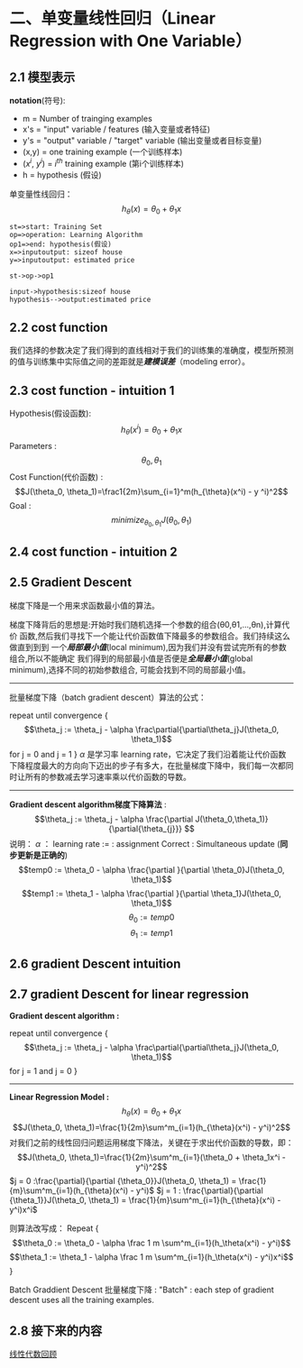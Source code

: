 # 二、单变量线性回归（Linear Regression with One Variable）
## 2.1 模型表示
**notation**(符号):
* m = Number of trainging examples
* x's = "input" variable / features (输入变量或者特征)
* y's = "output" variable / "target" variable (输出变量或者目标变量)
* (x,y) = one training example (一个训练样本)
* ($x^i$, $y^i$) = $i^{th}$ training example (第i个训练样本)
* h = hypothesis (假设)

单变量性线回归：
$$h_\theta(x) = \theta_0 + \theta_1 x$$

```flow
st=>start: Training Set
op=>operation: Learning Algorithm
op1=>end: hypothesis(假设)
x=>inputoutput: sizeof house
y=>inputoutput: estimated price

st->op->op1
```
```sequence
input->hypothesis:sizeof house
hypothesis-->output:estimated price
```

## 2.2 cost function
我们选择的参数决定了我们得到的直线相对于我们的训练集的准确度，模型所预测的值与训练集中实际值之间的差距就是***建模误差***（modeling error）。

## 2.3 cost function - intuition 1
Hypothesis(假设函数):
  $$h_{\theta}(x^i)=\theta_0 + \theta_1x$$
Parameters :
  $$\theta_0, \theta_1$$
Cost Function(代价函数) :
  $$J(\theta_0, \theta_1)=\frac1{2m}\sum_{i=1}^m(h_{\theta}(x^i) - y ^i)^2$$
Goal :
  $$minimize_{\theta_0, \theta_1}J(\theta_0, \theta_1)$$

## 2.4 cost function - intuition 2


## 2.5 Gradient Descent
  梯度下降是一个用来求函数最小值的算法。

梯度下降背后的思想是:开始时我们随机选择一个参数的组合(θ0,θ1,...,θn),计算代价 函数,然后我们寻找下一个能让代价函数值下降最多的参数组合。我们持续这么做直到到到 一个***局部最小值***(local minimum),因为我们并没有尝试完所有的参数组合,所以不能确定 我们得到的局部最小值是否便是***全局最小值***(global minimum),选择不同的初始参数组合, 可能会找到不同的局部最小值。
*****
批量梯度下降（batch gradient descent）算法的公式：

repeat until convergence {
  $$\theta_j := \theta_j - \alpha \frac\partial{\partial\theta_j}J(\theta_0, \theta_1)$$
  for j = 0 and j = 1
}
$\alpha$ 是学习率 learning rate，它决定了我们沿着能让代价函数下降程度最大的方向向下迈出的步子有多大，在批量梯度下降中，我们每一次都同时让所有的参数减去学习速率乘以代价函数的导数。
*******


**Gradient descent algorithm梯度下降算法** :
$$\theta_j := \theta_j - \alpha \frac{\partial J(\theta_0,\theta_1)}{\partial{\theta_{j}}} $$
说明：
$\alpha$ ： learning rate
$:=$ : assignment
Correct : Simultaneous update (**同步更新是正确的**)
$$temp0 := \theta_0 - \alpha \frac{\partial }{\partial \theta_0}J(\theta_0, \theta_1)$$
$$temp1 := \theta_1 - \alpha \frac{\partial }{\partial \theta_1}J(\theta_0, \theta_1)$$
$$\theta_0 := temp0$$
$$\theta_1 := temp1$$


## 2.6 gradient Descent intuition


## 2.7 gradient Descent for linear regression

 **Gradient descent algorithm :**

 repeat until convergence {
   $$\theta_j := \theta_j - \alpha \frac\partial{\partial\theta_j}J(\theta_0, \theta_1)$$
   for j = 1 and j = 0
 }
****

**Linear Regression Model :**
  $$h_{\theta}(x) = \theta_0 + \theta_1 x$$
  $$J(\theta_0, \theta_1)=\frac{1}{2m}\sum^m_{i=1}(h_{\theta}(x^i) - y^i)^2$$
对我们之前的线性回归问题运用梯度下降法，关键在于求出代价函数的导数，即：
$$J(\theta_0, \theta_1)=\frac{1}{2m}\sum^m_{i=1}(\theta_0 + \theta_1x^i - y^i)^2$$
$j = 0 :\frac{\partial}{\partial {\theta_0}}J(\theta_0, \theta_1) =  \frac{1}{m}\sum^m_{i=1}(h_{\theta}(x^i) - y^i)$
$j = 1 : \frac{\partial}{\partial {\theta_1}}J(\theta_0, \theta_1) =  \frac{1}{m}\sum^m_{i=1}(h_{\theta}(x^i) - y^i)x^i$

则算法改写成：
Repeat {
  $$\theta_0 := \theta_0 - \alpha \frac 1 m \sum^m_{i=1}(h_\theta(x^i) - y^i)$$
  $$\theta_1 := \theta_1 - \alpha \frac 1 m \sum^m_{i=1}(h_\theta(x^i) - y^i)x^i$$
}

Batch Graddient Descent 批量梯度下降 :
"Batch" : each step of gradient descent uses all the training examples.


## 2.8 接下来的内容
[线性代数回顾](./week01_03.html)
